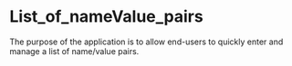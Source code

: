 # List_of_nameValue_pairs
The purpose of the application is to allow end-users to quickly enter and manage a list of name/value pairs.
